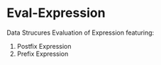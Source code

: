 # Eval-Expression

Data Strucures Evaluation of Expression featuring:
1. Postfix Expression
2. Prefix Expression